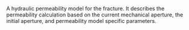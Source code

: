 A hydraulic permeability model for the fracture. It describes the permeability
calculation based on the current mechanical aperture, the initial aperture, and
permeability model specific parameters.
